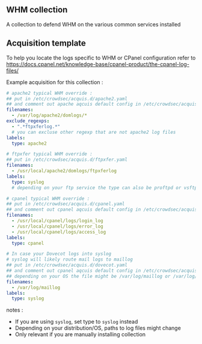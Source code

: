 ## WHM collection

A collection to defend WHM on the various common services installed

## Acquisition template

To help you locate the logs specific to WHM or CPanel configuration refer to https://docs.cpanel.net/knowledge-base/cpanel-product/the-cpanel-log-files/

Example acquisition for this collection :

```yaml
# apache2 typical WHM override : 
## put in /etc/crowdsec/acquis.d/apache2.yaml 
## and comment out apache aqcuis default config in /etc/crowdsec/acquis.yaml
filenames: 
  - /var/log/apache2/domlogs/*
exclude_regexps:
  - ".*ftpxferlog.*"
  # you can excluse other regexp that are not apache2 log files
labels:
  type: apache2
```

```yaml
# ftpxfer typical WHM override : 
## put in /etc/crowdsec/acquis.d/ftpxfer.yaml 
filenames: 
  - /usr/local/apache2/domlogs/ftpxferlog
labels:
  type: syslog
  # depending on your ftp service the type can also be proftpd or vsftpd
```

```yaml
# cpanel typical WHM override : 
## put in /etc/crowdsec/acquis.d/cpanel.yaml 
## and comment out cpanel aqcuis default config in /etc/crowdsec/acquis.yaml
filenames: 
  - /usr/local/cpanel/logs/login_log
  - /usr/local/cpanel/logs/error_log
  - /usr/local/cpanel/logs/access_log
labels:
  type: cpanel
```

```yaml
# In case your Dovecot logs into syslog
# syslog will likely route mail logs to maillog
## put in /etc/crowdsec/acquis.d/dovecot.yaml 
## and comment out cpanel aqcuis default config in /etc/crowdsec/acquis.yaml
## depending on your OS the file might be /var/log/maillog or /var/log/mail.log
filenames: 
  - /var/log/maillog
labels:
  type: syslog
```

notes :
 -  If you are using `syslog`, set type to `syslog` instead
 -  Depending on your distribution/OS, paths to log files might change
 -  Only relevant if you are manually installing collection
